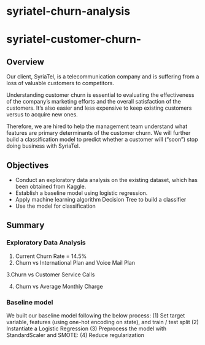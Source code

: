 # syriatel-churn-analysis
# syriatel-customer-churn-
## Overview
Our client, SyriaTel, is a telecommunication company and is suffering from a loss of valuable customers to competitors.

Understanding customer churn is essential to evaluating the effectiveness of the company’s marketing efforts and the overall satisfaction of the customers. It’s also easier and less expensive to keep existing customers versus to acquire new ones.

Therefore, we are hired to help the management team understand what features are primary determinants of the customer churn. We will further build a classification model to predict whether a customer will (“soon”) stop doing business with SyriaTel.
## Objectives
- Conduct an exploratory data analysis on the existing dataset, which has been obtained from Kaggle.
- Establish a  baseline model using logistic regression.
- Apply machine learning algorithm Decision Tree to build a classifier
- Use the model for classification

## Summary 
### Exploratory Data Analysis
1. Current Churn Rate = 14.5%
2. Churn vs International Plan and Voice Mail Plan




3.Churn vs Customer Service Calls




4. Churn vs Average Monthly Charge




### Baseline model

We built our baseline model following the below process: (1) Set target variable, features (using one-hot encoding on state), and train / test split (2) Instantiate a Logistic Regression (3) Preprocess the model with StandardScaler and SMOTE: (4) Reduce regularization








